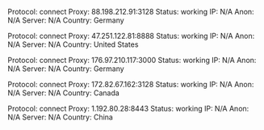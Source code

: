 Protocol: connect
Proxy: 88.198.212.91:3128
Status: working
IP: N/A
Anon: N/A
Server: N/A
Country: Germany

Protocol: connect
Proxy: 47.251.122.81:8888
Status: working
IP: N/A
Anon: N/A
Server: N/A
Country: United States

Protocol: connect
Proxy: 176.97.210.117:3000
Status: working
IP: N/A
Anon: N/A
Server: N/A
Country: Germany

Protocol: connect
Proxy: 172.82.67.162:3128
Status: working
IP: N/A
Anon: N/A
Server: N/A
Country: Canada

Protocol: connect
Proxy: 1.192.80.28:8443
Status: working
IP: N/A
Anon: N/A
Server: N/A
Country: China

